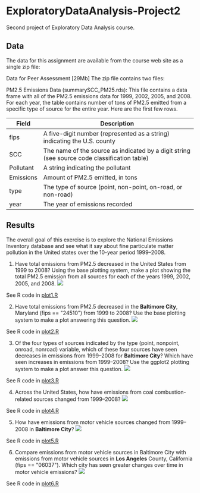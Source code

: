 # ExploratoryDataAnalysis-Project2
Second project of Exploratory Data Analysis course.

## Data

The data for this assignment are available from the course web site as a single zip file:

Data for Peer Assessment [29Mb]
The zip file contains two files:

PM2.5 Emissions Data (summarySCC_PM25.rds): This file contains a data frame with all of the PM2.5 emissions data for 1999, 2002, 2005, and 2008. For each year, the table contains number of tons of PM2.5 emitted from a specific type of source for the entire year. Here are the first few rows.

|Field|Description|
|-----|-----------|
|fips| A five-digit number (represented as a string) indicating the U.S. county|
|SCC| The name of the source as indicated by a digit string (see source code classification table)|
|Pollutant| A string indicating the pollutant|
|Emissions| Amount of PM2.5 emitted, in tons|
|type| The type of source (point, non-point, on-road, or non-road)|
|year| The year of emissions recorded|

## Results
The overall goal of this exercise is to explore the National Emissions Inventory database and see what it say about fine particulate matter pollution in the United states over the 10-year period 1999–2008.

1. Have total emissions from PM2.5 decreased in the United States from 1999 to 2008? Using the base plotting system, make a plot showing the total PM2.5 emission from all sources for each of the years 1999, 2002, 2005, and 2008.
![](plot1.png?raw=true)

See R code in [plot1.R](https://github.com/axelgafu/ExploratoryDataAnalysis-Project2/blob/master/plot1.png)


2. Have total emissions from PM2.5 decreased in the **Baltimore City**, Maryland (fips == "24510") from 1999 to 2008? Use the base plotting system to make a plot answering this question.
![](plot2.png?raw=true)

See R code in [plot2.R](https://github.com/axelgafu/ExploratoryDataAnalysis-Project2/blob/master/plot2.png)


3. Of the four types of sources indicated by the type (point, nonpoint, onroad, nonroad) variable, which of these four sources have seen decreases in emissions from 1999–2008 for **Baltimore City**? Which have seen increases in emissions from 1999–2008? Use the ggplot2 plotting system to make a plot answer this question.
![](plot3.png?raw=true)

See R code in [plot3.R](https://github.com/axelgafu/ExploratoryDataAnalysis-Project2/blob/master/plot3.png)


4. Across the United States, how have emissions from coal combustion-related sources changed from 1999–2008?
![](plot4.png?raw=true)

See R code in [plot4.R](https://github.com/axelgafu/ExploratoryDataAnalysis-Project2/blob/master/plot4.png)


5. How have emissions from motor vehicle sources changed from 1999–2008 in **Baltimore City**?
![](plot5.png?raw=true)

See R code in [plot5.R](https://github.com/axelgafu/ExploratoryDataAnalysis-Project2/blob/master/plot5.png)


6. Compare emissions from motor vehicle sources in Baltimore City with emissions from motor vehicle sources in **Los Angeles** County, California (fips == "06037"). Which city has seen greater changes over time in motor vehicle emissions?
![](plot6.png?raw=true)

See R code in [plot6.R](https://github.com/axelgafu/ExploratoryDataAnalysis-Project2/blob/master/plot6.png)
